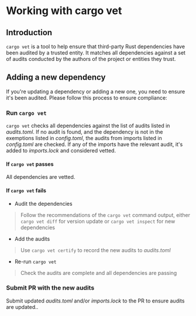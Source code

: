 # Working with cargo vet

## Introduction

`cargo vet` is a tool to help ensure that third-party Rust dependencies have been audited by a trusted entity.
It matches all dependencies against a set of audits conducted by the authors of the project or entities they trust.

## Adding a new dependency
If you're updating a dependency or adding a new one, you need to ensure it's been audited.
Please follow this process to ensure compliance:

### Run `cargo vet`
`cargo vet` checks all dependencies against the list of audits listed in _audits.toml_. If no audit is found, and the dependency is not in the exemptions listed in _config.toml_, the audits from imports listed in _config.toml_ are checked.
If any of the imports have the relevant audit, it's added to _imports.lock_ and considered vetted.

#### If `cargo vet` passes
All dependencies are vetted.

#### If `cargo vet` fails
- Audit the dependencies

> Follow the recommendations of the `cargo vet` command output, either `cargo vet diff` for version update or `cargo vet inspect` for new dependencies

- Add the audits

> Use `cargo vet certify` to record the new audits to _audits.toml_

- Re-run `cargo vet`

> Check the audits are complete and all dependencies are passing

<!-- TODO: Commented out until rust-crate-audits is private 
- Decide where the new audits need to be added

> Ideally, we want all new audits to be shared across ODP repositories to reduce the overhead of multiple audits for the same dependencies. To ensure audits are shared, it's recommended to cut and paste the audits as a separate PR to the _audits.toml_ in [rust-crate-audits](https://github.com/OpenDevicePartnership/rust-crate-audits).
> If due to business reasons, the audits are not to be shared across repositories, submit the audits to the _audits.toml_ in the project respository. -->

### Submit PR with the new audits

Submit updated _audits.toml_ and/or _imports.lock_ to the PR to ensure audits are updated..